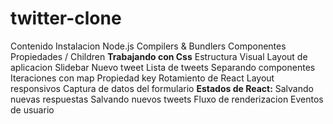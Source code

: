 # twitter-clone
Contenido
Instalacion Node.js
Compilers & Bundlers
Componentes
Propiedades / Children
<strong>Trabajando con Css</strong>
Estructura Visual
Layout de aplicacion
Slidebar
Nuevo tweet
Lista de tweets
Separando componentes
Iteraciones con map
Propiedad key
Rotamiento de React
Layout responsivos
Captura de datos del formulario
<strong>Estados de React:</strong>
Salvando nuevas respuestas
Salvando nuevos tweets
Fluxo de renderizacion 
Eventos de usuario
